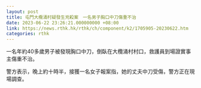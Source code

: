 ```yaml
---
layout: post
title: 屯門大欖涌村疑發生兇殺案　一名男子胸口中刀傷重不治
date: 2023-06-22 23:26:21.000000000 +08:00
link: https://news.rthk.hk/rthk/ch/component/k2/1705905-20230622.htm
categories: rthk
---
```


一名年約40多歲男子被發現胸口中刀，倒臥在大欖涌村村口，救護員到場證實事主傷重不治。

警方表示，晚上約十時半，接獲一名女子報案指，她的丈夫中刀受傷，警方正在現場調查。
